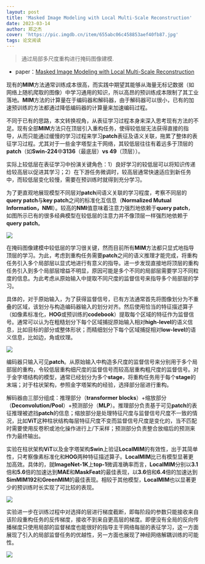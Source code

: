 ```yaml
---
layout: post
title: 'Masked Image Modeling with Local Multi-Scale Reconstruction'
date: 2023-03-14
author: 郑之杰
cover: 'https://pic.imgdb.cn/item/655abc06c458853aef40fb87.jpg'
tags: 论文阅读
---
```


> 通过局部多尺度重构进行掩码图像建模.

- paper：[Masked Image Modeling with Local Multi-Scale Reconstruction](https://arxiv.org/abs/2303.05251)

现有的**MIM**方法通常训练成本很高，而实践中期望其能够从海量无标记数据（如网络上随机爬取的图像）中学习通用的知识，所以高昂的预训练成本限制了其工业落地。**MIM**方法的计算量在于编码器和解码器，由于解码器可以很小，已有的加速预训练的方法都通过降低编码器的计算量来加速编码过程。

不同于已有的思路，本文转换视角，从表征学习过程本身来深入思考现有方法的不足。现有全部**MIM**方法只在顶层引入重构任务，使得较低层无法获得直接的指导，从而只能通过缓慢的学习过程来学习**patch**表征及语义关联，拖累了整体的表征学习过程。尤其对于一些金字塔型主干网络，其较低层往往有着远多于顶层的**patch**（如**Swin-224**中**3136**（最底层）**vs 49**（顶层））。

实际上较低层在表征学习中扮演关键角色：1）良好学习的较低层可以将知识传递给较高层以促进其学习；2）在下游任务微调时，较高层通常快速适应到新任务中，而较低层变化较慢，需要在预训练时就得到充分学习。

为了更直观地展现模型不同层对**patch**间语义关联的学习程度，考察不同层的**query patch**与**key patch**之间的标准化互信息（**Normalized Mutual Information，NMI**）。较高的**NMI**值意味着注意力强烈地依赖于**query patch**，如图所示已有的很多经典模型在较低层的注意力并不像顶层一样强烈地依赖于**query patch**。

![](https://pic.imgdb.cn/item/655ac42fc458853aef579d70.jpg)


在掩码图像建模中较低层的学习很关键，然而目前所有**MIM**方法都只显式地指导顶层的学习。为此，考虑到重构任务需要**patch**之间的语义推理才能完成，将重构任务引入多个局部层以显式地进行有意义的指导。进一步发现直接地将顶层的重构任务引入到多个局部层增益不明显，原因可能是多个不同的局部层需要学习不同粒度的信息。为此考虑从原始输入中提取不同尺度的监督信号来指导多个局部层的学习。

具体的，对于原始输入，为了获得监督信号，已有方法通常首先将图像划分为不重叠的区域，该划分与构造编码器输入的划分对齐。然后使用恰当的特征描述算子（如像素标准化，**HOG**或预训练的**codebook**）提取每个区域的特征作为监督信号。通常可以认为在粗糙划分下每个区域捕捉原始输入相对**high-level**的语义信息，比如目标的部分或整体形状；而精细划分下每个区域捕捉相对**low-level**的语义信息，比如边，角或纹理。

![](https://pic.imgdb.cn/item/655abc44c458853aef4191d9.jpg)

编码器只输入可见**patch**。从原始输入中构造多尺度的监督信号来分别用于多个局部层的重构，令较低层重构细尺度的监督信号而较高层重构粗尺度的监督信号。对于金字塔结构的模型，通常已经划分为多个**stage**，将重构任务用于每个**stage**的末端；对于柱状架构，参照金字塔架构的经验，选择部分层进行重构。

解码器由三部分组成：推理部分（**transformer blocks**）+缩放部分（**Deconvolution/Pool**）+预测部分（**MLP**）。推理部分负责基于可见**patch**的表征推理被遮挡**patch**的信息；缩放部分是处理特征尺度与监督信号尺度不一致的情况，比如**ViT**这种柱状结构每层特征尺度不变而监督信号尺度是变化的，当不匹配时需要使用反卷积或池化操作进行上/下采样；预测部分负责整合放缩后的预测来作为最终输出。

实验在柱状架构**ViT**以及金字塔架构**Swin**上验证**LocalMIM**的有效性，出于其简单性，只考察像素标准化和**HOG**两种特征描述算子。**LocalMIM**比已有模型显著更加高效。具体的，就**ImageNet-1K**上**top-1**微调准确率而言，**LocalMIM**分别以**3.1**倍和**5.6**倍的加速达到**MAE**和**MaskFeat**的最佳表现，以**3.6**倍和**6.4**倍的加速达到**SimMIM192**和**GreenMIM**的最佳表现。相较于其他模型，**LocalMIM**也以显著更少的预训练时长实现了可比较的表现。

![](https://pic.imgdb.cn/item/655ac69bc458853aef5efbaa.jpg)

实验进一步在训练过程中对选择的层进行梯度截断，即每阶段的参数只能接收来自该阶段重构任务的反传梯度，接收不到来自更高层的梯度。即便没有全局的反向传播梯度只使用局部的监督梯度也能很好的指导主干网络每层的表征学习，这一方面展现了引入的局部监督任务的优越性，另一方面也展现了神经网络解耦训练的可能性。

![](https://pic.imgdb.cn/item/655ac6e7c458853aef5fe958.jpg)